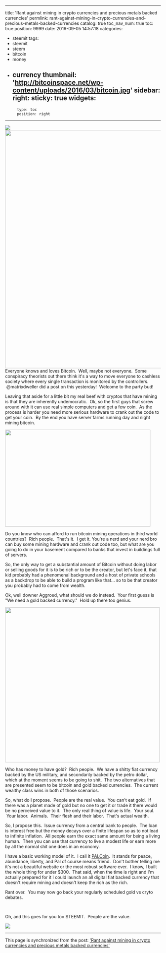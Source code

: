 
---
title: 'Rant against mining in crypto currencies and precious metals backed currencies'
permlink: rant-against-mining-in-crypto-currencies-and-precious-metals-backed-currencies
catalog: true
toc_nav_num: true
toc: true
position: 9999
date: 2016-09-05 14:57:18
categories:
- steemit
tags:
- steemit
- steem
- bitcoin
- money
- currency
thumbnail: 'http://bitcoinspace.net/wp-content/uploads/2016/03/bitcoin.jpg'
sidebar:
    right:
        sticky: true
widgets:
    -
        type: toc
        position: right
---


<html>
<p><img src="http://bitcoinspace.net/wp-content/uploads/2016/03/bitcoin.jpg"/><img src="https://s21.postimg.org/j3s2h46hj/bitcoin.jpg" width="1280" height="768"/><br>
Everyone knows and loves Bitcoin. &nbsp;Well, maybe not everyone. &nbsp;Some conspiracy theorists out there think it's a way to move everyone to cashless society where every single transaction is monitored by the controllers. &nbsp;@matrixdweller did a post on this yesterday! &nbsp;Welcome to the party bud!</p>
<p>Leaving that aside for a little bit my real beef with cryptos that have mining is that they are inherently undemocratic. &nbsp;Ok, so the first guys that screw around with it can use real simple computers and get a few coin. &nbsp;As the process is harder you need more serious hardware to crank out the code to get your coin. &nbsp;By the end you have server farms running day and night mining bitcoin.</p>
<p><img src="https://s22.postimg.org/p9rldd9rl/bitcoin_mining.jpg" width="470" height="313"/></p>
<p>Do you know who can afford to run bitcoin mining operations in third world countries? &nbsp;Rich people. &nbsp;That's it. &nbsp;I get it. You're a nerd and your nerd bro can buy some mining hardware and crank out code too, but what are you going to do in your basement compared to banks that invest in buildings full of servers.</p>
<p>So, the only way to get a substantial amount of Bitcoin without doing labor or selling goods for it is to be rich or to be the creator, but let's face it, that kid probably had a phenomenal background and a host of private schools as a backdrop to be able to build a program like that... so to be that creator you probably had to come from wealth.</p>
<p>Ok, well downer Aggroed, what should we do instead. &nbsp;Your first guess is "We need a gold backed currency." &nbsp;Hold up there too genius. &nbsp;</p>
<p><img src="https://i.imgflip.com/1a2oev.jpg" width="500" height="500"/></p>
<p>Who has money to have gold? &nbsp;Rich people. &nbsp;We have a shitty fiat currency backed by the US military, and secondarily backed by the petro dollar, which at the moment seems to be going to shit. &nbsp;The two alternatives that are presented seem to be bitcoin and gold backed currencies. &nbsp;The current wealthy class wins in both of those scenarios.</p>
<p>So, what do I propose. &nbsp;People are the real value. &nbsp;You can't eat gold. &nbsp;If there was a planet made of gold but no one to get it or trade it there would be no perceived value to it. &nbsp;The only real thing of value is life. &nbsp;Your soul. &nbsp;Your labor. &nbsp;Animals. &nbsp;Their flesh and their labor. &nbsp;That's actual wealth.</p>
<p>So, I propose this. &nbsp;Issue currency from a central bank to people. &nbsp;The loan is interest free but the money decays over a finite lifespan so as to not lead to infinite inflation. &nbsp;All people earn the exact same amount for being a living human. &nbsp;Then you can use that currency to live a modest life or earn more by all the normal shit one does in an economy.</p>
<p>I have a basic working model of it. &nbsp;I call it <a href="palcoin.org">PALCoin</a>. &nbsp;It stands for peace, abundance, liberty, and Pal of course means friend. &nbsp;Don't bother telling me it's not a beautiful website or the most robust software ever. &nbsp;I know, I built the whole thing for under $300. &nbsp;That said, when the time is right and I'm actually prepared for it I could launch an all digital fiat backed currency that doesn't require mining and doesn't keep the rich as the rich.</p>
<p>Rant over. &nbsp;You may now go back your regularly scheduled gold vs cryto debates.</p>
<p><br></p>
<p>Oh, and this goes for you too STEEMIT. &nbsp;People are the value.</p>
<p><img src="https://imgflip.com/i/1a2oev"/></p>
</html>

- - -

This page is synchronized from the post: ['Rant against mining in crypto currencies and precious metals backed currencies'](https://steemit.com/@aggroed/rant-against-mining-in-crypto-currencies-and-precious-metals-backed-currencies)
